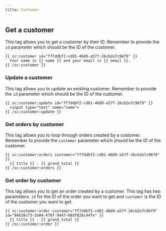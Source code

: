 ```yaml
---
title: Customer
---
```


## Get a customer

This tag allows you to get a customer by their ID. Remember to provide the `id` parameter which should be the ID of the customer.

```antlers
{{ sc:customer id="ff7ddbf2-cd01-4689-a57f-26cb2e7c96f9" }}
  Your name is {{ name }} and your email is {{ email }}.
{{ /sc:customer }}
```

### Update a customer

This tag allows you to update an existing customer. Remember to provide the `id` parameter which should be the ID of the customer.

```antlers
{{ sc:customer:update id="ff7ddbf2-cd01-4689-a57f-26cb2e7c96f9" }}
  <input type="text" name="name">
{{ /sc:customer:update }}
```

### Get orders by customer

This tag allows you to loop through orders created by a customer. Remember to provide the `customer` parameter which should be the ID of the customer.

```antlers
{{ sc:customer:orders customer="ff7ddbf2-cd01-4689-a57f-26cb2e7c96f9" }}
  {{ title }} - {{ grand_total }}
{{ /sc:customer:orders }}
```

### Get order by customer

This tag allows you to get an order created by a customer. This tag has two parameters. `id` for the ID of the order you want to get and `customer` is the ID of the customer you want to get.

```antlers
{{ sc:customer:order customer="ff7ddbf2-cd01-4689-a57f-26cb2e7c96f9" id="84b28c73-3a04-478f-9447-68df026c44fe" }}
  {{ title }} - {{ grand_total }}
{{ /sc:customer:order }}
```
